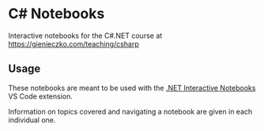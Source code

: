 # C# Notebooks

Interactive notebooks for the C#.NET course at https://gienieczko.com/teaching/csharp

## Usage

These notebooks are meant to be used with the
[.NET Interactive Notebooks](https://marketplace.visualstudio.com/items?itemName=ms-dotnettools.dotnet-interactive-vscode) VS Code extension.

Information on topics covered and navigating a notebook are given in each individual one.
